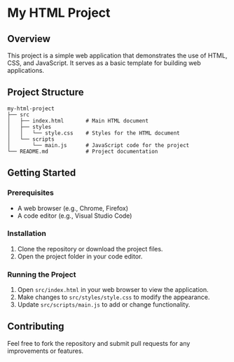 # My HTML Project

## Overview
This project is a simple web application that demonstrates the use of HTML, CSS, and JavaScript. It serves as a basic template for building web applications.

## Project Structure
```
my-html-project
├── src
│   ├── index.html       # Main HTML document
│   ├── styles
│   │   └── style.css    # Styles for the HTML document
│   └── scripts
│       └── main.js      # JavaScript code for the project
└── README.md            # Project documentation
```

## Getting Started

### Prerequisites
- A web browser (e.g., Chrome, Firefox)
- A code editor (e.g., Visual Studio Code)

### Installation
1. Clone the repository or download the project files.
2. Open the project folder in your code editor.

### Running the Project
1. Open `src/index.html` in your web browser to view the application.
2. Make changes to `src/styles/style.css` to modify the appearance.
3. Update `src/scripts/main.js` to add or change functionality.

## Contributing
Feel free to fork the repository and submit pull requests for any improvements or features.
